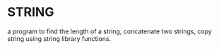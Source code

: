 # STRING
a program to find the length of a string, concatenate two strings, copy string using string library functions.
